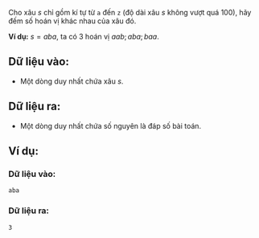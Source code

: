 Cho xâu $s$ chỉ gồm kí tự từ `a` đến `z` (độ dài xâu $s$ không vượt quá $100$), hãy đếm số hoán vị khác nhau của xâu đó.

**Ví dụ:** $s=aba$, ta có $3$ hoán vị $aab; aba; baa$.

## Dữ liệu vào:
- Một dòng duy nhất chứa xâu $s$.

## Dữ liệu ra:
- Một dòng duy nhất chứa số nguyên là đáp số bài toán.

## Ví dụ:
### Dữ liệu vào:
```
aba
```

### Dữ liệu ra:
```
3
```